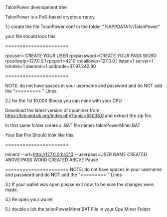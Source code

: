 
TalonPower development tree

TalonPower is a PoS-based cryptocurrency.


1.)  create the file TalonPower.conf in the folder "%APPDATA%\TalonPower\"

your file should look this

======================

rpcuser= CREATE YOUR USER 
rpcpassword=CREATE YOUR PASS WORD
rpcallowip=127.0.0.1
rpcport=4210
rpcallowip=127.0.0.1
listen=1
server=1
txindex=1
daemon=1
addnode=37.97.242.80

======================

NOTE:  do not have spaces in your username and password  and do NOT add the  "========= "  Lines


2.) for the 1st 10,000 Blocks you can mine with your CPU 

Download the latest version of cpuminer from https://bitcointalk.org/index.php?topic=55038.0  and extract the zip file. 

In that same folder create a .BAT file names  talonPowerMiner.BAT

Your Bat File Should look like this:

======================

minerd --url=http://127.0.0.1:4210 --userpass=USER NAME CREATED ABOVE:PASS WORD CREATED ABOVE
Pause

======================
NOTE:  do not have spaces in your username and password  and do NOT add the  "========= "  Lines

3.)  If your wallet was open please exit now, to be sure the changes were made.

4.)  Re open your wallet

5.)  double click the talonPowerMiner.BAT  File in your Cpu Miner Folder
